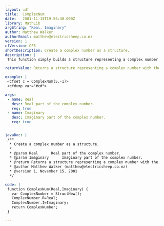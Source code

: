 ```yaml
---
layout: udf
title:  ComplexNum
date:   2001-11-15T19:56:40.000Z
library: MathLib
argString: "Real, Imaginary"
author: Matthew Walker
authorEmail: matthew@electricsheep.co.nz
version: 1
cfVersion: CF5
shortDescription: Create a complex number as a structure.
description: |
 This function simply builds a structure representing a complex number. This is a useful format to enable working with complex numbers.

returnValue: Returns a structure representing a complex number with the keys R and I.

example: |
 <cfset c = ComplexNum(5,-1)>
 <cfdump var="#c#">

args:
 - name: Real
   desc: Real part of the complex number.
   req: true
 - name: Imaginary
   desc: Imaginary part of the complex number.
   req: true


javaDoc: |
 /**
  * Create a complex number as a structure.
  * 
  * @param Real      Real part of the complex number. 
  * @param Imaginary      Imaginary part of the complex number. 
  * @return Returns a structure representing a complex number with the keys R and I. 
  * @author Matthew Walker (matthew@electricsheep.co.nz) 
  * @version 1, November 15, 2001 
  */

code: |
 function ComplexNum(Real,Imaginary) {
   var ComplexNumber = StructNew();
   ComplexNumber.R=Real;
   ComplexNumber.I=Imaginary;
   return ComplexNumber;
 }

---
```


